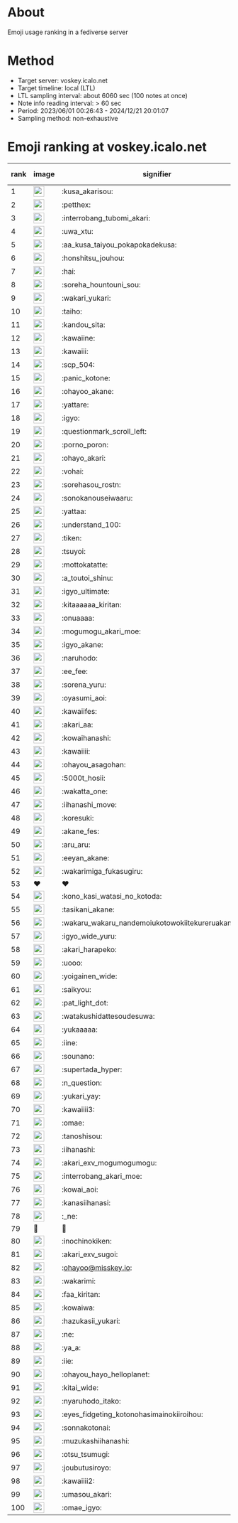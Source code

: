 # About
Emoji usage ranking in a fediverse server

# Method
- Target server: voskey.icalo.net
- Target timeline: local (LTL)
- LTL sampling interval: about 6060 sec (100 notes at once)
- Note info reading interval: > 60 sec
- Period: 2023/06/01 00:26:43 - 2024/12/21 20:01:07 
- Sampling method: non-exhaustive

# Emoji ranking at voskey.icalo.net

|rank|image|signifier|type|frequency score|
|----|----|----|----|----|
|1|<img height="24" src="https://voskey.icalo.net/emoji/kusa_akarisou.webp">|:kusa_akarisou:|custom|36220|
|2|<img height="24" src="https://voskey.icalo.net/emoji/petthex.webp">|:petthex:|custom|28426|
|3|<img height="24" src="https://voskey.icalo.net/emoji/interrobang_tubomi_akari.webp">|:interrobang_tubomi_akari:|custom|14710|
|4|<img height="24" src="https://voskey.icalo.net/emoji/uwa_xtu.webp">|:uwa_xtu:|custom|12590|
|5|<img height="24" src="https://voskey.icalo.net/emoji/aa_kusa_taiyou_pokapokadekusa.webp">|:aa_kusa_taiyou_pokapokadekusa:|custom|11554|
|6|<img height="24" src="https://voskey.icalo.net/emoji/honshitsu_jouhou.webp">|:honshitsu_jouhou:|custom|10225|
|7|<img height="24" src="https://voskey.icalo.net/emoji/hai.webp">|:hai:|custom|8740|
|8|<img height="24" src="https://voskey.icalo.net/emoji/soreha_hountouni_sou.webp">|:soreha_hountouni_sou:|custom|7517|
|9|<img height="24" src="https://voskey.icalo.net/emoji/wakari_yukari.webp">|:wakari_yukari:|custom|7203|
|10|<img height="24" src="https://voskey.icalo.net/emoji/taiho.webp">|:taiho:|custom|6969|
|11|<img height="24" src="https://voskey.icalo.net/emoji/kandou_sita.webp">|:kandou_sita:|custom|6942|
|12|<img height="24" src="https://voskey.icalo.net/emoji/kawaiine.webp">|:kawaiine:|custom|6799|
|13|<img height="24" src="https://voskey.icalo.net/emoji/kawaiii.webp">|:kawaiii:|custom|6686|
|14|<img height="24" src="https://voskey.icalo.net/emoji/scp_504.webp">|:scp_504:|custom|6015|
|15|<img height="24" src="https://voskey.icalo.net/emoji/panic_kotone.webp">|:panic_kotone:|custom|5745|
|16|<img height="24" src="https://voskey.icalo.net/emoji/ohayoo_akane.webp">|:ohayoo_akane:|custom|5323|
|17|<img height="24" src="https://voskey.icalo.net/emoji/yattare.webp">|:yattare:|custom|4964|
|18|<img height="24" src="https://voskey.icalo.net/emoji/igyo.webp">|:igyo:|custom|4919|
|19|<img height="24" src="https://voskey.icalo.net/emoji/questionmark_scroll_left.webp">|:questionmark_scroll_left:|custom|4768|
|20|<img height="24" src="https://voskey.icalo.net/emoji/porno_poron.webp">|:porno_poron:|custom|4552|
|21|<img height="24" src="https://voskey.icalo.net/emoji/ohayo_akari.webp">|:ohayo_akari:|custom|4544|
|22|<img height="24" src="https://voskey.icalo.net/emoji/vohai.webp">|:vohai:|custom|4423|
|23|<img height="24" src="https://voskey.icalo.net/emoji/sorehasou_rostn.webp">|:sorehasou_rostn:|custom|4402|
|24|<img height="24" src="https://voskey.icalo.net/emoji/sonokanouseiwaaru.webp">|:sonokanouseiwaaru:|custom|4401|
|25|<img height="24" src="https://voskey.icalo.net/emoji/yattaa.webp">|:yattaa:|custom|4122|
|26|<img height="24" src="https://voskey.icalo.net/emoji/understand_100.webp">|:understand_100:|custom|3901|
|27|<img height="24" src="https://voskey.icalo.net/emoji/tiken.webp">|:tiken:|custom|3837|
|28|<img height="24" src="https://voskey.icalo.net/emoji/tsuyoi.webp">|:tsuyoi:|custom|3802|
|29|<img height="24" src="https://voskey.icalo.net/emoji/mottokatatte.webp">|:mottokatatte:|custom|3723|
|30|<img height="24" src="https://voskey.icalo.net/emoji/a_toutoi_shinu.webp">|:a_toutoi_shinu:|custom|3625|
|31|<img height="24" src="https://voskey.icalo.net/emoji/igyo_ultimate.webp">|:igyo_ultimate:|custom|3518|
|32|<img height="24" src="https://voskey.icalo.net/emoji/kitaaaaaa_kiritan.webp">|:kitaaaaaa_kiritan:|custom|3423|
|33|<img height="24" src="https://voskey.icalo.net/emoji/onuaaaa.webp">|:onuaaaa:|custom|3301|
|34|<img height="24" src="https://voskey.icalo.net/emoji/mogumogu_akari_moe.webp">|:mogumogu_akari_moe:|custom|3075|
|35|<img height="24" src="https://voskey.icalo.net/emoji/igyo_akane.webp">|:igyo_akane:|custom|3064|
|36|<img height="24" src="https://voskey.icalo.net/emoji/naruhodo.webp">|:naruhodo:|custom|3036|
|37|<img height="24" src="https://voskey.icalo.net/emoji/ee_fee.webp">|:ee_fee:|custom|3030|
|38|<img height="24" src="https://voskey.icalo.net/emoji/sorena_yuru.webp">|:sorena_yuru:|custom|2934|
|39|<img height="24" src="https://voskey.icalo.net/emoji/oyasumi_aoi.webp">|:oyasumi_aoi:|custom|2909|
|40|<img height="24" src="https://voskey.icalo.net/emoji/kawaiifes.webp">|:kawaiifes:|custom|2908|
|41|<img height="24" src="https://voskey.icalo.net/emoji/akari_aa.webp">|:akari_aa:|custom|2827|
|42|<img height="24" src="https://voskey.icalo.net/emoji/kowaihanashi.webp">|:kowaihanashi:|custom|2818|
|43|<img height="24" src="https://voskey.icalo.net/emoji/kawaiiii.webp">|:kawaiiii:|custom|2768|
|44|<img height="24" src="https://voskey.icalo.net/emoji/ohayou_asagohan.webp">|:ohayou_asagohan:|custom|2687|
|45|<img height="24" src="https://voskey.icalo.net/emoji/5000t_hosii.webp">|:5000t_hosii:|custom|2643|
|46|<img height="24" src="https://voskey.icalo.net/emoji/wakatta_one.webp">|:wakatta_one:|custom|2597|
|47|<img height="24" src="https://voskey.icalo.net/emoji/iihanashi_move.webp">|:iihanashi_move:|custom|2575|
|48|<img height="24" src="https://voskey.icalo.net/emoji/koresuki.webp">|:koresuki:|custom|2575|
|49|<img height="24" src="https://voskey.icalo.net/emoji/akane_fes.webp">|:akane_fes:|custom|2550|
|50|<img height="24" src="https://voskey.icalo.net/emoji/aru_aru.webp">|:aru_aru:|custom|2541|
|51|<img height="24" src="https://voskey.icalo.net/emoji/eeyan_akane.webp">|:eeyan_akane:|custom|2532|
|52|<img height="24" src="https://voskey.icalo.net/emoji/wakarimiga_fukasugiru.webp">|:wakarimiga_fukasugiru:|custom|2511|
|53|❤|❤|unicode|2448|
|54|<img height="24" src="https://voskey.icalo.net/emoji/kono_kasi_watasi_no_kotoda.webp">|:kono_kasi_watasi_no_kotoda:|custom|2437|
|55|<img height="24" src="https://voskey.icalo.net/emoji/tasikani_akane.webp">|:tasikani_akane:|custom|2400|
|56|<img height="24" src="https://voskey.icalo.net/emoji/wakaru_wakaru_nandemoiukotowokiitekureruakanetyan.webp">|:wakaru_wakaru_nandemoiukotowokiitekureruakanetyan:|custom|2373|
|57|<img height="24" src="https://voskey.icalo.net/emoji/igyo_wide_yuru.webp">|:igyo_wide_yuru:|custom|2351|
|58|<img height="24" src="https://voskey.icalo.net/emoji/akari_harapeko.webp">|:akari_harapeko:|custom|2326|
|59|<img height="24" src="https://voskey.icalo.net/emoji/uooo.webp">|:uooo:|custom|2277|
|60|<img height="24" src="https://voskey.icalo.net/emoji/yoigainen_wide.webp">|:yoigainen_wide:|custom|2269|
|61|<img height="24" src="https://voskey.icalo.net/emoji/saikyou.webp">|:saikyou:|custom|2253|
|62|<img height="24" src="https://voskey.icalo.net/emoji/pat_light_dot.webp">|:pat_light_dot:|custom|2249|
|63|<img height="24" src="https://voskey.icalo.net/emoji/watakushidattesoudesuwa.webp">|:watakushidattesoudesuwa:|custom|2204|
|64|<img height="24" src="https://voskey.icalo.net/emoji/yukaaaaa.webp">|:yukaaaaa:|custom|2183|
|65|<img height="24" src="https://voskey.icalo.net/emoji/iine.webp">|:iine:|custom|2086|
|66|<img height="24" src="https://voskey.icalo.net/emoji/sounano.webp">|:sounano:|custom|2062|
|67|<img height="24" src="https://voskey.icalo.net/emoji/supertada_hyper.webp">|:supertada_hyper:|custom|2029|
|68|<img height="24" src="https://voskey.icalo.net/emoji/n_question.webp">|:n_question:|custom|1961|
|69|<img height="24" src="https://voskey.icalo.net/emoji/yukari_yay.webp">|:yukari_yay:|custom|1959|
|70|<img height="24" src="https://voskey.icalo.net/emoji/kawaiiii3.webp">|:kawaiiii3:|custom|1948|
|71|<img height="24" src="https://voskey.icalo.net/emoji/omae.webp">|:omae:|custom|1927|
|72|<img height="24" src="https://voskey.icalo.net/emoji/tanoshisou.webp">|:tanoshisou:|custom|1912|
|73|<img height="24" src="https://voskey.icalo.net/emoji/iihanashi.webp">|:iihanashi:|custom|1842|
|74|<img height="24" src="https://voskey.icalo.net/emoji/akari_exv_mogumogumogu.webp">|:akari_exv_mogumogumogu:|custom|1828|
|75|<img height="24" src="https://voskey.icalo.net/emoji/interrobang_akari_moe.webp">|:interrobang_akari_moe:|custom|1796|
|76|<img height="24" src="https://voskey.icalo.net/emoji/kowai_aoi.webp">|:kowai_aoi:|custom|1777|
|77|<img height="24" src="https://voskey.icalo.net/emoji/kanasiihanasi.webp">|:kanasiihanasi:|custom|1767|
|78|<img height="24" src="https://voskey.icalo.net/emoji/_ne.webp">|:_ne:|custom|1757|
|79|🤔|🤔|unicode|1713|
|80|<img height="24" src="https://voskey.icalo.net/emoji/inochinokiken.webp">|:inochinokiken:|custom|1707|
|81|<img height="24" src="https://voskey.icalo.net/emoji/akari_exv_sugoi.webp">|:akari_exv_sugoi:|custom|1688|
|82|<img height="24" src="https://voskey.icalo.net/emoji/ohayoo.webp">|:ohayoo@misskey.io:|custom|1687|
|83|<img height="24" src="https://voskey.icalo.net/emoji/wakarimi.webp">|:wakarimi:|custom|1684|
|84|<img height="24" src="https://voskey.icalo.net/emoji/faa_kiritan.webp">|:faa_kiritan:|custom|1674|
|85|<img height="24" src="https://voskey.icalo.net/emoji/kowaiwa.webp">|:kowaiwa:|custom|1671|
|86|<img height="24" src="https://voskey.icalo.net/emoji/hazukasii_yukari.webp">|:hazukasii_yukari:|custom|1633|
|87|<img height="24" src="https://voskey.icalo.net/emoji/ne.webp">|:ne:|custom|1623|
|88|<img height="24" src="https://voskey.icalo.net/emoji/ya_a.webp">|:ya_a:|custom|1622|
|89|<img height="24" src="https://voskey.icalo.net/emoji/iie.webp">|:iie:|custom|1620|
|90|<img height="24" src="https://voskey.icalo.net/emoji/ohayou_hayo_helloplanet.webp">|:ohayou_hayo_helloplanet:|custom|1619|
|91|<img height="24" src="https://voskey.icalo.net/emoji/kitai_wide.webp">|:kitai_wide:|custom|1609|
|92|<img height="24" src="https://voskey.icalo.net/emoji/nyaruhodo_itako.webp">|:nyaruhodo_itako:|custom|1548|
|93|<img height="24" src="https://voskey.icalo.net/emoji/eyes_fidgeting_kotonohasimainokiiroihou.webp">|:eyes_fidgeting_kotonohasimainokiiroihou:|custom|1527|
|94|<img height="24" src="https://voskey.icalo.net/emoji/sonnakotonai.webp">|:sonnakotonai:|custom|1517|
|95|<img height="24" src="https://voskey.icalo.net/emoji/muzukashiihanashi.webp">|:muzukashiihanashi:|custom|1467|
|96|<img height="24" src="https://voskey.icalo.net/emoji/otsu_tsumugi.webp">|:otsu_tsumugi:|custom|1458|
|97|<img height="24" src="https://voskey.icalo.net/emoji/joubutusiroyo.webp">|:joubutusiroyo:|custom|1453|
|98|<img height="24" src="https://voskey.icalo.net/emoji/kawaiiii2.webp">|:kawaiiii2:|custom|1428|
|99|<img height="24" src="https://voskey.icalo.net/emoji/umasou_akari.webp">|:umasou_akari:|custom|1414|
|100|<img height="24" src="https://voskey.icalo.net/emoji/omae_igyo.webp">|:omae_igyo:|custom|1385|
